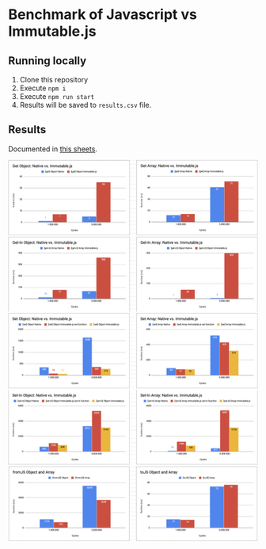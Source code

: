 # Benchmark of Javascript vs Immutable.js

## Running locally

1. Clone this repository
2. Execute `npm i`
3. Execute `npm run start`
4. Results will be saved to `results.csv` file.

## Results

Documented in [this sheets](https://docs.google.com/spreadsheets/d/1wnQe7aeL46OtjlgyhhW2z_g8Vx1mLV8nMgdjvGLDZfM/edit?usp=sharing).

![Object.get results](results/get.png)
![Object.getIn results](results/getin.png)
![Object.set results](results/set.png)
![Object.setIn results](results/setin.png)
![fromJS toJS](results/transformation.png)
